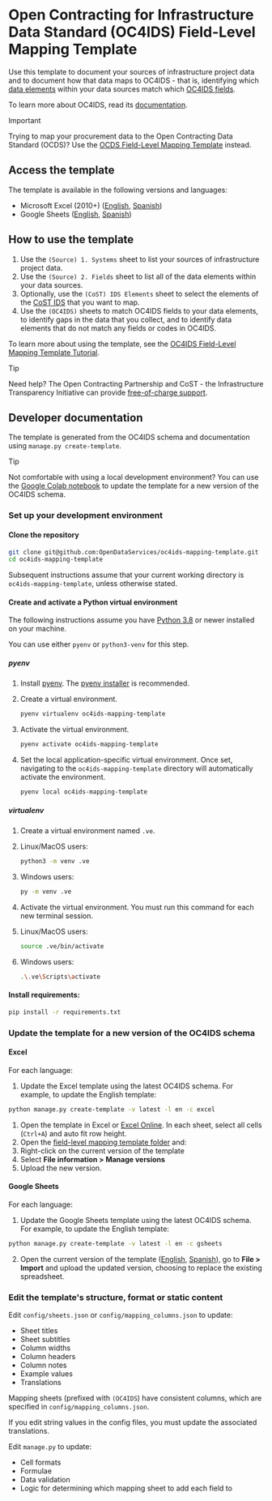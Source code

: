 #  Open Contracting for Infrastructure Data Standard (OC4IDS) Field-Level Mapping Template

Use this template to document your sources of infrastructure project data and to document how that data maps to OC4IDS - that is, identifying which [data elements](https://en.wikipedia.org/wiki/Data_element) within your data sources match which [OC4IDS fields](https://standard.open-contracting.org/infrastructure/latest/en/reference/schema/).

To learn more about OC4IDS, read its [documentation](https://standard.open-contracting.org/infrastructure/latest/en/).

> [!IMPORTANT]
> Trying to map your procurement data to the Open Contracting Data Standard (OCDS)? Use the [OCDS Field-Level Mapping Template](https://www.open-contracting.org/resources/ocds-field-level-mapping-template/) instead.

## Access the template

The template is available in the following versions and languages:

* Microsoft Excel (2010+) ([English](https://drive.google.com/uc?export=download&id=13mRFjRwBFuE8Sni0oDFsEG7VgqS0rpTO), [Spanish](https://drive.google.com/uc?export=download&id=1jsdlKmRoMPI4AZLDCdQcR8kjOrwU-1i7))
* Google Sheets ([English](https://docs.google.com/spreadsheets/d/1g_mrD8MmdPhdLde7yuBqIDTpD5SYWeJcv8R__S48gLY/), [Spanish](https://docs.google.com/spreadsheets/d/1WjqDEjkiEK4rBm0n2Ef4VndbwvSNsiZaNWTE5KOTEmI/copy))

## How to use the template

1. Use the `(Source) 1. Systems` sheet to list your sources of infrastructure project data.
1. Use the `(Source) 2. Fields` sheet to list all of the data elements within your data sources.
1. Optionally, use the `(CoST) IDS Elements` sheet to select the elements of the [CoST IDS](https://standard.open-contracting.org/infrastructure/latest/en/cost/) that you want to map.
1. Use the `(OC4IDS)` sheets to match OC4IDS fields to your data elements, to identify gaps in the data that you collect, and to identify data elements that do not match any fields or codes in OC4IDS.

To learn more about using the template, see the [OC4IDS Field-Level Mapping Template Tutorial](https://www.open-contracting.org/resources/oc4ids-field-level-mapping-template-tutorial/).

> [!TIP]
> Need help? The Open Contracting Partnership and CoST - the Infrastructure Transparency Initiative can provide [free-of-charge support](https://standard.open-contracting.org/infrastructure/latest/en/support/).

## Developer documentation

The template is generated from the OC4IDS schema and documentation using `manage.py create-template`.

> [!TIP]
> Not comfortable with using a local development environment? You can use the [Google Colab notebook](https://colab.research.google.com/drive/1-W0scOa6EsE3fVWO8e2E8a2HlcMUtpYl#scrollTo=Fs9xOm7w9-vl) to update the template for a new version of the OC4IDS schema.

### Set up your development environment

#### Clone the repository

```bash
git clone git@github.com:OpenDataServices/oc4ids-mapping-template.git
cd oc4ids-mapping-template
```

Subsequent instructions assume that your current working directory is `oc4ids-mapping-template`, unless otherwise stated.

#### Create and activate a Python virtual environment

The following instructions assume you have [Python 3.8](https://www.python.org/downloads/) or newer installed on your machine.

You can use either `pyenv` or `python3-venv` for this step.

##### pyenv

1. Install [pyenv](https://github.com/pyenv/pyenv). The [pyenv installer](https://github.com/pyenv/pyenv-installer) is recommended.
1. Create a virtual environment.

    ```bash
    pyenv virtualenv oc4ids-mapping-template
    ```

1. Activate the virtual environment.

    ```bash
    pyenv activate oc4ids-mapping-template
    ```

1. Set the local application-specific virtual environment. Once set, navigating to the `oc4ids-mapping-template` directory will automatically activate the environment.

    ```bash
    pyenv local oc4ids-mapping-template
    ```

##### virtualenv

1. Create a virtual environment named `.ve`.
  1. Linux/MacOS users:

      ```bash
      python3 -m venv .ve
      ```

  1. Windows users:

      ```bash
      py -m venv .ve
      ```

1. Activate the virtual environment. You must run this command for each new terminal session.
  1. Linux/MacOS users:

      ```bash
      source .ve/bin/activate
      ```

  1. Windows users:

      ```bash
      .\.ve\Scripts\activate
      ```  

#### Install requirements:

```bash
pip install -r requirements.txt
```

### Update the template for a new version of the OC4IDS schema

#### Excel

For each language:

1. Update the Excel template using the latest OC4IDS schema. For example, to update the English template:

```bash
python manage.py create-template -v latest -l en -c excel
```

1. Open the template in Excel or [Excel Online](https://www.microsoft.com/en-nz/microsoft-365/excel). In each sheet, select all cells (`Ctrl+A`) and auto fit row height.
1. Open the [field-level mapping template folder](https://drive.google.com/drive/folders/1JiIdzm7uyrBDLHHzn0LOff-tE5JN-pnh) and:
  1. Right-click on the current version of the template
  1. Select **File information > Manage versions**
  1. Upload the new version.

#### Google Sheets

For each language:

1. Update the Google Sheets template using the latest OC4IDS schema. For example, to update the English template:

```bash
python manage.py create-template -v latest -l en -c gsheets
```

2. Open the current version of the template ([English](https://docs.google.com/spreadsheets/d/1g_mrD8MmdPhdLde7yuBqIDTpD5SYWeJcv8R__S48gLY), [Spanish](https://docs.google.com/spreadsheets/d/1WjqDEjkiEK4rBm0n2Ef4VndbwvSNsiZaNWTE5KOTEmI)), go to **File > Import** and upload the updated version, choosing to replace the existing spreadsheet.

### Edit the template's structure, format or static content

Edit `config/sheets.json` or `config/mapping_columns.json` to update:

* Sheet titles
* Sheet subtitles
* Column widths
* Column headers
* Column notes
* Example values
* Translations

Mapping sheets (prefixed with `(OC4IDS`) have consistent columns, which are specified in `config/mapping_columns.json`.

If you edit string values in the config files, you must update the associated translations.

Edit `manage.py` to update:

* Cell formats
* Formulae
* Data validation
* Logic for determining which mapping sheet to add each field to
